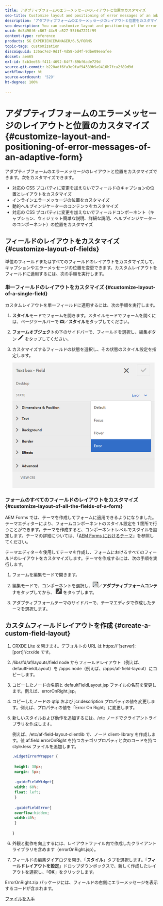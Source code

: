 ```yaml
---
title: アダプティブフォームのエラーメッセージのレイアウトと位置のカスタマイズ
seo-title: Customize layout and positioning of error messages of an adaptive form
description: 'アダプティブフォームのエラーメッセージのレイアウトと位置をカスタマイズできます。 '
seo-description: You can customize layout and positioning of the error messages of an adaptive for.
uuid: 6d3490f6-c867-44c9-a527-55f6d7221f99
content-type: reference
products: SG_EXPERIENCEMANAGER/6.5/FORMS
topic-tags: customization
discoiquuid: 136ac7e3-9d1f-4d58-bd4f-9dbe09eeafee
docset: aem65
exl-id: 5cb3ee55-f411-4692-84f7-89bf6ade729d
source-git-commit: b220adf6fa3e9faf94389b9a9416b7fca2f89d9d
workflow-type: ht
source-wordcount: '529'
ht-degree: 100%

---
```


# アダプティブフォームのエラーメッセージのレイアウトと位置のカスタマイズ{#customize-layout-and-positioning-of-error-messages-of-an-adaptive-form}

アダプティブフォームのエラーメッセージのレイアウトと位置をカスタマイズできます。次をカスタマイズできます。

* 対応の CSS プロパティに変更を加えないでフィールドのキャプションの位置とレイアウトをカスタマイズ
* インラインエラーメッセージの位置をカスタマイズ
* 動的ヘルプインジケーターのコンテンツをカスタマイズ
* 対応の CSS プロパティに変更を加えないでフィールドコンポーネント（キャプション、ウィジェット簡単な説明、詳細な説明、ヘルプインジケーターのコンポーネント）の位置をカスタマイズ

## フィールドのレイアウトをカスタマイズ {#customize-layout-of-fields}

単位のフィールドまたはすべてのフィールドのレイアウトをカスタマイズして、キャプションやエラーメッセージの位置を変更できます。カスタムレイアウトをフィールドに適用するには、次の手順を実行します。

### 単一フィールドのレイアウトをカスタマイズ {#customize-layout-of-a-single-field}

カスタムレイアウトを単一フィールドに適用するには、次の手順を実行します。

1. **スタイル**&#x200B;モードでフォームを開きます。スタイルモードでフォームを開くには、ページツールバーで ![canvas-drop-down](assets/canvas-drop-down.png)／**スタイル**&#x200B;をタップしてください。
1. **フォームオブジェクト**&#x200B;の下のサイドバーで、フィールドを選択し、編集ボタン ![edit-button](assets/edit-button.png) をタップしてください。
1. カスタマイズするフィールドの状態を選択し、その状態のスタイル設定を指定します。

   ![フィールドのインラインスタイル設定を指定する](assets/edit-error-state.png)

### フォームのすべてのフィールドのレイアウトをカスタマイズ {#customize-layout-of-all-the-fields-of-a-form}

AEM Forms では、テーマを作成してフォームに適用できるようになりました。テーマエディターにより、フォームコンポーネントのスタイル設定を 1 箇所で行うことができます。テーマを作成すると、コンポーネントレベルでスタイルを設定します。テーマの詳細については、「[AEM Forms におけるテーマ](../../forms/using/themes.md)」を参照してください。

テーマエディターを使用してテーマを作成し、フォームにおけるすべてのフィールドのレイアウトをカスタマイズします。テーマを作成するには、次の手順を実行します。

1. フォームを編集モードで開きます。

1. 編集モードで、コンポーネントを選択し、![フィールドレベル](assets/field-level.png)／**アダプティブフォームコンテナ**&#x200B;をタップしてから、 ![cmppr](assets/cmppr.png) をタップします。
1. アダプティブフォームテーマのサイドバーで、テーマエディタで作成したテーマを選択します。

## カスタムフィールドレイアウトを作成 {#create-a-custom-field-layout}

1. CRXDE Lite を開きます。デフォルトの URL は https://&#39;[server]:[port]&#39;/crx/de です。
1. /libs/fd/af/layouts/field node からフィールドレイアウト（例えば、defaultFieldLayout）を /apps node（例えば、/apps/af-field-layout）にコピーします。
1. コピーしたノードの名前と defaultFieldLayout.jsp ファイルの名前を変更します。例えば、errorOnRight.jsp。 

1. コピーしたノードの qtip および jcr:description プロパティの値を変更します。例えば、プロパティの値を「Error On Right」に変更します。

1. 新しいスタイルおよび動作を追加するには、/etc ノードでクライアントライブラリを作成します。

   例えば、/etc/af-field-layout-clientlib で、ノード client-library を作成します。値 af.field.errorOnRight を持つカテゴリプロパティと次のコードを持つ style.less ファイルを追加します。 

   ```css
   .widgetErrorWrapper {
   
    height: 38px;
    margin: 5px;
   
    .guideFieldWidget{
    width: 60%;
    float: left; 
    }
   
    .guideFieldError{
    overflow:hidden;
    width:40%; 
    }
   
   }
   ```

1. 外観と動作を向上するには、レイアウトファイル内で作成したクライアントライブラリを含めます（errorOnRight.jsp）。
1. フィールドの編集ダイアログを開き、「**スタイル**」タブを選択します。「**フィールドレイアウトを設定**」ドロップダウンボックスで、新しく作成したレイアウトを選択し、「**OK**」をクリックします。

ErrorOnRight.zip パッケージには、フィールドの右側にエラーメッセージを表示するコードが含まれます。

[ファイルを入手](assets/erroronright.zip)
